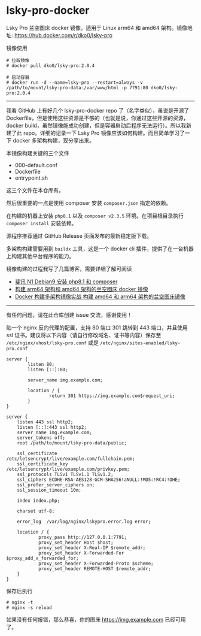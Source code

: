 # lsky-pro-docker
Lsky Pro 兰空图床 docker 镜像，适用于 Linux arm64 和 amd64 架构。镜像地址: https://hub.docker.com/r/dko0/lsky-pro

镜像使用

```
# 拉取镜像
# docker pull dko0/lsky-pro:2.0.4

# 启动容器
# docker run -d --name=lsky-pro --restart=always -v /path/to/mount/lsky-pro-data:/var/www/html -p 7791:80 dko0/lsky-pro:2.0.4
```

---

我看 GitHub 上有好几个 lsky-pro-docker repo 了（名字类似），虽说是开源了 Dockerfile，但是使用这些资源是不够的（也就是说，你通过这些开源的资源，docker build，虽然镜像能成功创建，但是容器启动后程序无法运行）。所以我新建了此 repo。详细的记录一下 Lsky Pro 镜像应该如何构建。而且简单学习了一下 docker 多架构构建，现分享出来。

本镜像构建关键的三个文件

- 000-default.conf
- Dockerfile
- entrypoint.sh

这三个文件在本仓库有。

然后很重要的一点是使用 composer 安装 `composer.json` 指定的依赖。

在构建的机器上安装 `php8.1` 以及 `composer v2.3.5` 环境。在项目根目录执行 `composer install` 安装依赖。

源程序推荐通过 GitHub Release 页面发布的最新稳定版下载。

多架构构建需要用到 `buildx` 工具，这是一个 docker cli 插件，提供了在一台机器上构建其他平台程序的能力。

镜像构建的过程我写了几篇博客，需要详细了解可阅读

- [斐讯 N1 Debian9 安装 php8.1 和 composer](https://hellodk.cn/post/1032)
- [构建 arm64 架构和 amd64 架构的兰空图床 docker 镜像](https://hellodk.cn/post/1034)
- [Docker 构建多架构镜像实战 构建 amd64 和 arm64 架构的兰空图床镜像](https://hellodk.cn/post/1037)

---

有任何问题，请在此仓库创建 issue 交流，感谢使用！

贴一个 nginx 反向代理的配置，支持 80 端口 301 跳转到 443 端口，并且使用 ssl 证书。建议将以下内容（请自行修改域名、证书等内容）保存至 `/etc/nginx/vhost/lsky-pro.conf` 或是 `/etc/nginx/sites-enabled/lsky-pro.conf`

```
server {
        listen 80;
        listen [::]:80;

        server_name img.example.com;

        location / {
                return 301 https://img.example.com$request_uri;
        }
}

server {
    listen 443 ssl http2;
    listen [::]:443 ssl http2;
    server_name img.example.com;
    server_tokens off;
    root /path/to/mount/lsky-pro-data/public;

    ssl_certificate    /etc/letsencrypt/live/example.com/fullchain.pem;
    ssl_certificate_key    /etc/letsencrypt/live/example.com/privkey.pem;
    ssl_protocols TLSv1 TLSv1.1 TLSv1.2;
    ssl_ciphers ECDHE-RSA-AES128-GCM-SHA256!aNULL:!MD5:!RC4:!DHE;
    ssl_prefer_server_ciphers on;
    ssl_session_timeout 10m;

    index index.php;

    charset utf-8;

    error_log  /var/log/nginx/lskypro.error.log error;

    location / {
            proxy_pass http://127.0.0.1:7791;
            proxy_set_header Host $host;
            proxy_set_header X-Real-IP $remote_addr;
            proxy_set_header X-Forwarded-For $proxy_add_x_forwarded_for;
            proxy_set_header X-Forwarded-Proto $scheme;
            proxy_set_header REMOTE-HOST $remote_addr;
    }
}
```

保存后执行

```
# nginx -t
# nginx -s reload
```

如果没有任何报错，那么恭喜，你的图床 https://img.example.com 已经可用了。
